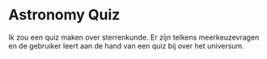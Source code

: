 # Astronomy Quiz
Ik zou een quiz maken over sterrenkunde. Er zijn telkens meerkeuzevragen en de gebruiker leert aan de hand van een quiz bij over het universum.
